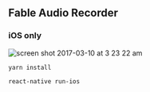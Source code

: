 ## Fable Audio Recorder

### iOS only

![screen shot 2017-03-10 at 3 23 22 am](https://cloud.githubusercontent.com/assets/5106887/23766725/f0620380-0540-11e7-9652-157277d492d8.png)

`yarn install`

`react-native run-ios`
